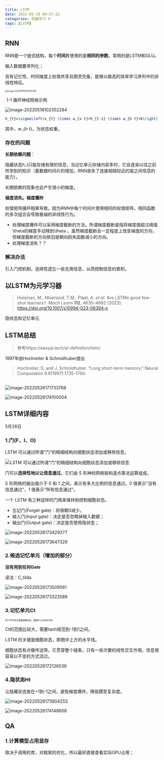 ```yaml
---
title: LSTM
date: 2022-05-18 09:57:22
categories: 机器学习 #
tags: [LSTM]
---
```


## RNN

RNN是一个链式结构，每个**时间片**使用的是**相同的参数**。常用的是LSTM和GLU。

输入数据要序列化；

具有记忆性、时间维度上权值共享且图灵完备，能够以极高的效率学习序列中的非线性特征。

<img src="LSTM/image-20220518102240209.png" alt="image-20220518102240209" style="zoom:50%;" />

​                                                                            1-1   循环神经网络示例

![image-20220518102352284](LSTM/image-20220518102352284.png)

```latex
h_{t}=\sigma\left(x_{t} \times w_{x t}+h_{t-1} \times w_{h t}+b\right)
```

其中，w_{h t}，为状态权重。

### 存在的问题

**长期依赖问题**：

隐藏状态h_t只能存储有限的信息，当记忆单元存储内容多时，它会逐渐以往之前所学到的知识（着数据时间片的增加，RNN丧失了连接相隔较远的层之间信息的能力）。

长期依赖的现象也会产生很小的梯度。

**梯度消失。梯度爆炸**

权值矩阵循环相乘导致。因为RNN中每个时间片使用相同的权值矩阵，相同函数的多次组合会导致极端的非线性行为。

- 处理梯度爆炸可以采用梯度截断的方法。所谓梯度截断是指将梯度值超过阈值\theta的梯度手动降到\theta 。虽然梯度截断会一定程度上改变梯度的方向，但梯度截断的方向依旧是朝向损失函数减小的方向。
- 处理梯度消失？？

### 解决办法

引入门控机制，选择性遗忘一些无用信息，从而控制信息的累积。

## 以LSTM为元学习器

>  Huisman, M., Moerland, T.M., Plaat, A. *et al.* Are LSTMs good few-shot learners?. *Mach Learn* **112**, 4635–4662 (2023). https://doi.org/10.1007/s10994-023-06394-x 

隐状态和记忆单元



## LSTM总结

> 参考https://easyai.tech/ai-definition/lstm/

1997年由Hochreiter & Schmidhuber提出

>Hochreiter, S, and J. Schmidhuber. “Long short-term memory.” Neural Computation 9.8(1997):1735-1780.

## 

![image-20220526171733768](LSTM/image-20220526171733768.png)

![image-20220526174100054](LSTM/image-20220526174100054.png)



## LSTM详细内容

5月26日

### 1.门(F、I、O)

LSTM 可以通过所谓“门”的精细结构向细胞状态添加或移除信息。

![LSTM 可以通过所谓“门”的精细结构向细胞状态添加或移除信息](LSTM/2019-07-05-men.png)

门可以**选择性地以让信息通过**。它们由 S 形神经网络层和逐点乘法运算组成。

S 形网络的输出值介于 0 和 1 之间，表示有多大比例的信息通过。0 值表示“没有信息通过”，1 值表示“所有信息通过”。



一个 LSTM 有三种这样的门用来保持和控制细胞状态。

- 忘记门(Forget gate)：将值朝0减少。
- 输入门(Input gate)：决定是否忽略掉输入数据；
- 输出门(Output gate)：决定是否使用隐状态；

![image-20220526173429277](LSTM/image-20220526173429277.png)

![image-20220526173647329](LSTM/image-20220526173647329.png)

### 2.候选记忆单元（增加的部分）

**没有用到任何Gate**

读法：C_tilda

![image-20220526173509561](LSTM/image-20220526173509561.png)

![image-20220526173323589](LSTM/image-20220526173323589.png)

### 3.**记忆单元**Ct

<img src="LSTM/2019-07-05-xibao.png" alt="LSTM 的关键是细胞状态，即图中上方的水平线" style="zoom:50%;" />

Ct的范围比较大，需要tanh规范到-1到1之间。

LSTM 的关键是细胞状态，即图中上方的水平线。

细胞状态有点像传送带。它贯穿整个链条，只有一些次要的线性交互作用。信息很容易以不变的方式流过。



![image-20220526172126536](LSTM/image-20220526172126536.png)

### 4.隐状态Ht

让隐藏状态放在+1到-1之间，避免梯度爆炸，降低模型复杂度。

![image-20220526173904253](LSTM/image-20220526173904253.png)

![image-20220526174148608](LSTM/image-20220526174148608.png)

## QA

### 1.计算模型占用显存

取决于调用的库，对框架的优化，所以最好直接查看实际GPU占用；



## 